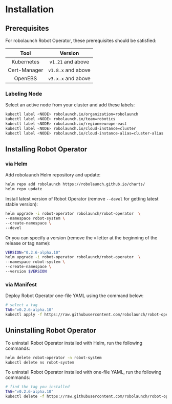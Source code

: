 # Installation

## Prerequisites

For robolaunch Robot Operator, these prerequisites should be satisfied:

|     Tool     |       Version      |
|:------------:|:------------------:|
|  Kubernetes  |  `v1.21` and above |
| Cert-Manager | `v1.8.x` and above |
|    OpenEBS   | `v3.x.x` and above |

### Labeling Node

Select an active node from your cluster and add these labels:

```bash
kubectl label <NODE> robolaunch.io/organization=robolaunch
kubectl label <NODE> robolaunch.io/team=robotics
kubectl label <NODE> robolaunch.io/region=europe-east
kubectl label <NODE> robolaunch.io/cloud-instance=cluster
kubectl label <NODE> robolaunch.io/cloud-instance-alias=cluster-alias
```

## Installing Robot Operator

### via Helm

Add robolaunch Helm repository and update:

```bash
helm repo add robolaunch https://robolaunch.github.io/charts/
helm repo update
```

Install latest version of Robot Operator (remove `--devel` for getting latest stable version):

```bash
helm upgrade -i robot-operator robolaunch/robot-operator  \
--namespace robot-system \
--create-namespace \
--devel
```

Or you can specify a version (remove the `v` letter at the beginning of the release or tag name):

```bash
VERSION="0.2.6-alpha.10"
helm upgrade -i robot-operator robolaunch/robot-operator  \
--namespace robot-system \
--create-namespace \
--version $VERSION
```

### via Manifest

Deploy Robot Operator one-file YAML using the command below:

```bash
# select a tag
TAG="v0.2.6-alpha.10"
kubectl apply -f https://raw.githubusercontent.com/robolaunch/robot-operator/$TAG/hack/deploy/manifests/robot_operator.yaml
```

## Uninstalling Robot Operator

To uninstall Robot Operator installed with Helm, run the following commands:

```bash
helm delete robot-operator -n robot-system
kubectl delete ns robot-system
```

To uninstall Robot Operator installed with one-file YAML, run the following commands:
```bash
# find the tag you installed
TAG="v0.2.6-alpha.10"
kubectl delete -f https://raw.githubusercontent.com/robolaunch/robot-operator/$TAG/hack/deploy/manifests/robot_operator.yaml
```